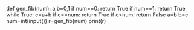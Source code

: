def gen_fib(num):
    a,b=0,1
    if num==0:
      return True
    if num==1:
      return True
    while True:
        c=a+b
        if c==num:
            return True
        if c>num:
            return False
        a=b
        b=c
num=int(input())
r=gen_fib(num)
print(r)
